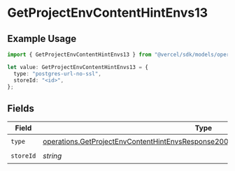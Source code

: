 # GetProjectEnvContentHintEnvs13

## Example Usage

```typescript
import { GetProjectEnvContentHintEnvs13 } from "@vercel/sdk/models/operations/getprojectenv.js";

let value: GetProjectEnvContentHintEnvs13 = {
  type: "postgres-url-no-ssl",
  storeId: "<id>",
};
```

## Fields

| Field                                                                                                                                                                                        | Type                                                                                                                                                                                         | Required                                                                                                                                                                                     | Description                                                                                                                                                                                  |
| -------------------------------------------------------------------------------------------------------------------------------------------------------------------------------------------- | -------------------------------------------------------------------------------------------------------------------------------------------------------------------------------------------- | -------------------------------------------------------------------------------------------------------------------------------------------------------------------------------------------- | -------------------------------------------------------------------------------------------------------------------------------------------------------------------------------------------- |
| `type`                                                                                                                                                                                       | [operations.GetProjectEnvContentHintEnvsResponse200ApplicationJSONResponseBody213Type](../../models/operations/getprojectenvcontenthintenvsresponse200applicationjsonresponsebody213type.md) | :heavy_check_mark:                                                                                                                                                                           | N/A                                                                                                                                                                                          |
| `storeId`                                                                                                                                                                                    | *string*                                                                                                                                                                                     | :heavy_check_mark:                                                                                                                                                                           | N/A                                                                                                                                                                                          |